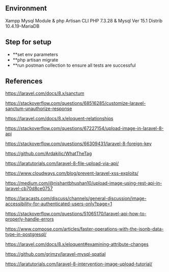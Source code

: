 ## Environment

Xampp Mysql Module & php Artisan CLI
PHP 7.3.28 & Mysql Ver 15.1 Distrib 10.4.19-MariaDB

## Step for setup
- **set env parameters
- **php artisan migrate
- **run postman collection to ensure all tests are successful


## References

https://laravel.com/docs/8.x/sanctum

https://stackoverflow.com/questions/68516285/customize-laravel-sanctum-unauthorize-response

https://laravel.com/docs/8.x/eloquent-relationships

https://stackoverflow.com/questions/67227154/upload-image-in-laravel-8-api

https://stackoverflow.com/questions/66309431/laravel-8-foreign-key

https://github.com/Ardakilic/WhatTheTag

https://laratutorials.com/laravel-8-file-upload-via-api/

https://www.cloudways.com/blog/prevent-laravel-xss-exploits/

https://medium.com/@nishantbhushan10/upload-image-using-rest-api-in-laravel-cb70d8ce0757

https://laracasts.com/discuss/channels/general-discussion/image-accessibility-for-authenticated-users-only?page=1

https://stackoverflow.com/questions/51065170/laravel-api-how-to-properly-handle-errors

https://www.compose.com/articles/faster-operations-with-the-jsonb-data-type-in-postgresql/

https://laravel.com/docs/8.x/eloquent#examining-attribute-changes

https://github.com/grimzy/laravel-mysql-spatial

https://laratutorials.com/laravel-8-intervention-image-upload-tutorial/
